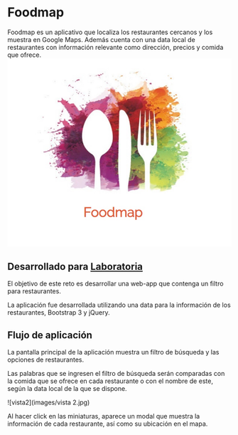 # Foodmap

Foodmap es un aplicativo que localiza los restaurantes cercanos y los muestra en Google Maps. Además cuenta con una data local de restaurantes con información relevante como dirección, precios y comida que ofrece.
![portada](images/portada.jpg)

## Desarrollado para [Laboratoria](http://laboratoria.la) 

El objetivo de este reto es desarrollar una web-app que contenga un filtro para restaurantes.

La aplicación fue desarrollada utilizando una data para la información de los restaurantes, Bootstrap 3 y jQuery.

## Flujo de aplicación

La pantalla principal de la aplicación muestra un filtro de búsqueda y las opciones de restaurantes.

Las palabras que se ingresen el filtro de búsqueda serán comparadas con la comida que se ofrece en cada restaurante o con el nombre de este, según la data local de la que se dispone.

![vista2](images/vista 2.jpg)

Al hacer click en las miniaturas, aparece un modal que muestra la información de cada restaurante, así como su ubicación en el mapa.


